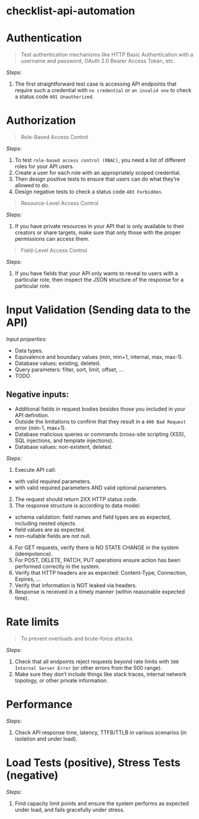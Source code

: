 # checklist-api-automation

# Authentication

> Test authentication mechanisms like HTTP Basic Authentication with a username and password, OAuth 2.0 Bearer Access Token, etc.

*Steps:*
1. The first straightforward test case is accessing API endpoints that require such a credential with `no credential` or `an invalid one` to check a status code `401 Unauthorized`.

# Authorization

> Role-Based Access Control

*Steps:*
1. To test `role-based access control (RBAC)`, you need a list of different roles for your API users.
2. Create a user for each role with an appropriately scoped credential.
3. Then design positive tests to ensure that users can do what they’re allowed to do.
4. Design negative tests to check a status code `403 Forbidden`.

> Resource-Level Access Control

*Steps:*
1. If you have private resources in your API that is only available to their creators or share targets, make sure that only those with the proper permissions can access them.

> Field-Level Access Control

*Steps:*
1. If you have fields that your API only wants to reveal to users with a particular role, then inspect the JSON structure of the response for a particular role.

# Input Validation (Sending data to the API)

*Input properties:*
- Data types.
- Equivalence and boundary values (min, min+1, internal, max, max-1).
- Database values: existing, deleted.
- Query parameters: filter, sort, limit, offset, ...
- TODO

## Negative inputs:
- Additional fields in request bodies besides those you included in your API definition.
- Outside the limitations to confirm that they result in a `400 Bad Request` error (min-1, max+1).
- Database malicious queries or commands (cross-site scripting (XSS), SQL injections, and template injections).
- Database values: non-existent, deleted.

*Steps:*
1. Execute API call: 
  - with valid required parameters.
- with valid required parameters AND valid optional parameters.
2. The request should return 2XX HTTP status code.
3. The response structure is according to data model:
  - schema validation: field names and field types are as expected, including nested objects.
  - field values are as expected.
  - non-nullable fields are not null.
4. For GET requests, verify there is NO STATE CHANGE in the system (idempotence).
5. For POST, DELETE, PATCH, PUT operations ensure action has been performed correctly in the system.
6. Verify that HTTP headers are as expected: Content-Type, Connection, Expires, ...
7. Verify that information is NOT leaked via headers.
8. Response is received in a timely manner (within reasonable expected time).


# Rate limits

> To prevent overloads and brute-force attacks.

*Steps:*
1. Check that all endpoints reject requests beyond rate limits with `500 Internal Server Error` (or other errors from the 500 range).
2. Make sure they don’t include things like stack traces, internal network topology, or other private information.

# Performance

*Steps:*
1. Check API response time, latency, TTFB/TTLB in various scenarios (in isolation and under load).

# Load Tests (positive), Stress Tests (negative)

*Steps:*
1. Find capacity limit points and ensure the system performs as expected under load, and fails gracefully under stress.
